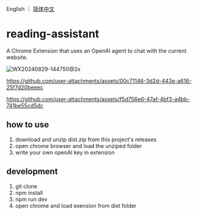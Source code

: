 English ｜ [简体中文](README.md)

# reading-assistant
A Chrome Extension that uses an OpenAI agent to chat with the current website.

![WX20240829-144750@2x](https://github.com/user-attachments/assets/f952de74-6e2c-4b7b-8dcb-14920a15cca3)

https://github.com/user-attachments/assets/00c71146-3d2d-443e-a616-25f7d20beeec

https://github.com/user-attachments/assets/f5d756e6-47af-4bf3-a4bb-741be55cd5dc


## how to use
1. download and unzip dist.zip from this project's releases
2. open chrome browser and load the unziped folder
3. write your own openAI key in extension

## development
1. git clone 
2. npm install
3. npm run dev
4. open chrome and load exension from dist folder
